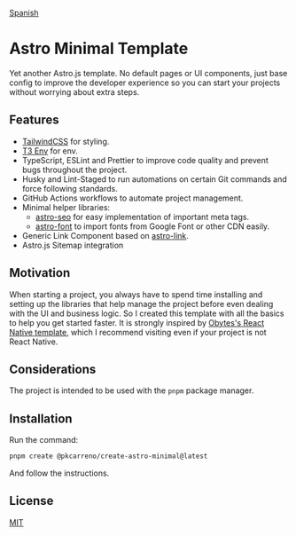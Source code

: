 [Spanish](./README-ES.md)

# Astro Minimal Template

Yet another Astro.js template. No default pages or UI components, just base config to improve the developer experience so you can start your projects without worrying about extra steps.

## Features

- [TailwindCSS](https://tailwindcss.com/) for styling.
- [T3 Env](https://env.t3.gg/) for env.
- TypeScript, ESLint and Prettier to improve code quality and prevent bugs throughout the project.
- Husky and Lint-Staged to run automations on certain Git commands and force following standards.
- GitHub Actions workflows to automate project management.
- Minimal helper libraries:
  - [astro-seo](https://github.com/jonasmerlin/astro-seo) for easy implementation of important meta tags.
  - [astro-font](https://github.com/rishi-raj-jain/astro-font/) to import fonts from Google Font or other CDN easily.
- Generic Link Component based on [astro-link](https://github.com/JulianCataldo/web-garden/tree/develop/components/Link).
- Astro.js Sitemap integration

## Motivation

When starting a project, you always have to spend time installing and setting up the libraries that help manage the project before even dealing with the UI and business logic. So I created this template with all the basics to help you get started faster. It is strongly inspired by [Obytes's React Native template](https://github.com/obytes/react-native-template-obytes/tree/master), which I recommend visiting even if your project is not React Native.

## Considerations

The project is intended to be used with the `pnpm` package manager.

## Installation

Run the command:

```bash
pnpm create @pkcarreno/create-astro-minimal@latest
```

And follow the instructions.

## License

[MIT](./LICENSE)
